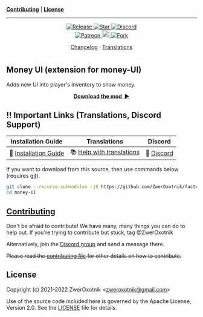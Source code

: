 **[Contributing](#contributing)** |
**[License](#license)**

---

<!-- <p align="center">
  <img
    width="144"
    src="thumbnail.png"
    alt="Easy API"
  />
</p> -->

<p align="center">
  <a href="https://github.com/ZwerOxotnik/factorio-money-UI/tags">
    <img src="https://img.shields.io/github/tag/ZwerOxotnik/factorio-money-UI.svg?label=Release&color=FF5500" alt="Release">
  </a>
  <a href="https://github.com/ZwerOxotnik/factorio-money-UI/stargazers">
    <img src="https://img.shields.io/github/stars/ZwerOxotnik/factorio-money-UI.svg?label=Stars&color=F08125" alt="Star">
  </a>
  <a href="https://discord.gg/YyJVUCa">
    <img src="https://discordapp.com/api/guilds/480103519769067542/widget.png?style=shield" alt="Discord">
  <br/>
  <a href="https://www.patreon.com/ZwerOxotnik">
    <img src="https://ionicabizau.github.io/badges/patreon.svg" alt="Patreon">
  <a href="https://ko-fi.com/zweroxotnik">
    <img src="https://www.buymeacoffee.com/assets/img/guidelines/download-assets-sm-2.svg" height="20" alt="Buy me a coffee">
  <a href="http://github.com/ZwerOxotnik/factorio-money-UI/fork">
    <img src="https://img.shields.io/github/forks/ZwerOxotnik/factorio-money-UI.svg?label=Forks&color=7889DD" alt="Fork">
  </a>
</p>

<p align="center">
  <a href="changelog.txt">Changelog</a>
  ·
  <a href="https://crowdin.com/project/factorio-mods-localization">Translations</a>
</p>

<h1></h1>

<!-- Put your "fancy" image/video here -->
<!-- <img
  src=""
  align="right"
/> -->

Money UI (extension for money-UI)
--------------------------------

Adds new UI into player's inventory to show money.

<p align="center">
  <a href="https://mods.factorio.com/mod/money-UI/downloads"><strong>Download the mod&nbsp;&nbsp;▶</strong></a>
</p>

‼️ Important Links (Translations, Discord Support)
---------------------------------------------------------------

| Installation Guide | Translations | Discord |
| ------------------ | ------------ | ------- |
| 📖 [Installation Guide](https://wiki.factorio.com/index.php?title=Installing_Mods) | 📚 [Help with translations](https://crowdin.com/project/factorio-mods-localization) | 🦜 [Discord][discord] |

If you want to download from this source, then use commands below (requires [git][git]).

```bash
git clone --recurse-submodules -j8 https://github.com/ZwerOxotnik/factorio-money-UI
cd money-UI
```

[Contributing](/CONTRIBUTING.md)
--------------------------------

Don't be afraid to contribute! We have many, many things you can do to help out. If you're trying to contribute but stuck, tag @ZwerOxotnik

Alternatively, join the [Discord group][Discord] and send a message there.

~~Please read the [contributing file](/CONTRIBUTING.md) for other details on how to contribute.~~

License
-------

Copyright (c) 2021-2022 ZwerOxotnik \<zweroxotnik@gmail.com\>

Use of the source code included here is governed by the Apache License, Version 2.0. See the [LICENSE](/LICENSE) file for details.

[discord]: https://discord.gg/YyJVUCa
[GitHub-page]: https://zweroxotnik.github.io/money-UI/
[git]: https://git-scm.com/downloads
